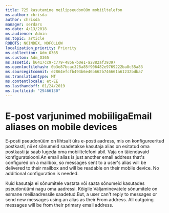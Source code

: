 ```yaml
---
title: 725 kasutamine meilipseudonüüm mobiiltelefon
ms.author: chrisda
author: chrisda
manager: serdars
ms.date: 4/13/2018
ms.audience: Admin
ms.topic: article
ROBOTS: NOINDEX, NOFOLLOW
localization_priority: Priority
ms.collection: Adm_O365
ms.custom: Adm_O365
ms.assetid: b6417cc9-c779-4856-b0e1-a2882af39397
ms.openlocfilehash: 0b3e87bcac328a85f906482e9769222ba8c55a83
ms.sourcegitcommit: e2864efcfb493b6e46b662b746661a61232bdba7
ms.translationtype: MT
ms.contentlocale: et-EE
ms.lasthandoff: 01/24/2019
ms.locfileid: "29466130"
---
```

# <a name="email-aliases-on-mobile-devices"></a><span data-ttu-id="90792-102">E-post varjunimed mobiiliga</span><span class="sxs-lookup"><span data-stu-id="90792-102">Email aliases on mobile devices</span></span>

<span data-ttu-id="90792-p101">E-posti pseudonüüm on lihtsalt üks e-posti aadress, mis on konfigureeritud postkasti, nii et sõnumeid saadetakse kasutaja alias on esitatud oma postkasti ja saab lugeda oma mobiiltelefoni abil. Vaja on täiendavaid konfiguratsiooni.</span><span class="sxs-lookup"><span data-stu-id="90792-p101">An email alias is just another email address that's configured on a mailbox, so messages sent to a user's alias will be delivered to their mailbox and will be readable on their mobile device. No additional configuration is needed.</span></span>
  
<span data-ttu-id="90792-p102">Kuid kasutaja ei sõnumitele vastata või saata sõnumeid kasutades pseudonüümi nagu oma aadressi. Kõigile Väljaminevatele sõnumitele on esmane meiliaadressile saadetud.</span><span class="sxs-lookup"><span data-stu-id="90792-p102">But, a user can't reply to messages or send new messages using an alias as their From address. All outgoing messages will be from their primary email address.</span></span>
  

